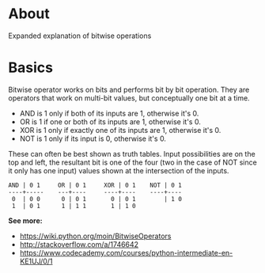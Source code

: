 # About 

Expanded explanation of bitwise operations


# Basics

Bitwise operator works on bits and performs bit by bit operation. They are operators that work on multi-bit values, but conceptually one bit at a time.

* AND is 1 only if both of its inputs are 1, otherwise it's 0.
* OR is 1 if one or both of its inputs are 1, otherwise it's 0.
* XOR is 1 only if exactly one of its inputs are 1, otherwise it's 0.
* NOT is 1 only if its input is 0, otherwise it's 0.

These can often be best shown as truth tables. Input possibilities are on the top and left, the resultant bit is one of the four (two in the case of NOT since it only has one input) values shown at the intersection of the inputs.

```
AND | 0 1     OR | 0 1     XOR | 0 1    NOT | 0 1
----+-----    ---+----     ----+----    ----+----
 0  | 0 0      0 | 0 1       0 | 0 1        | 1 0
 1  | 0 1      1 | 1 1       1 | 1 0
```

**See more:** 

 * https://wiki.python.org/moin/BitwiseOperators
 * http://stackoverflow.com/a/1746642
 * https://www.codecademy.com/courses/python-intermediate-en-KE1UJ/0/1
